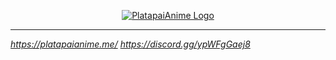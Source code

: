 <p align="center">
  <a href="https://platapaianime.me/"><img src="https://i.platapaianime.me/big.png" alt="PlatapaiAnime Logo"></a>
</p>

------------

*https://platapaianime.me/*
*https://discord.gg/ypWFgGaej8*
